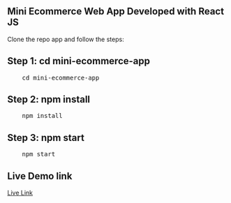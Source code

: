 ## Mini Ecommerce Web App Developed with React JS
<p>Clone the repo app and follow the steps:</p>

## Step 1: cd mini-ecommerce-app
<pre>
    cd mini-ecommerce-app
</pre>

## Step 2: npm install
<pre>
    npm install
</pre>

## Step 3: npm start
<pre>
    npm start
</pre>

## Live Demo link
<a href="https://min-ecomerce-app.netlify.app/" target="_black">Live Link</a>